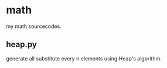 # math
my math sourcecodes.
## heap.py
generate all substitute every n elements using Heap's algorithm.
